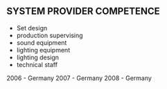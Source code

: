 ## SYSTEM PROVIDER COMPETENCE

+ Set design
+ production supervising
+ sound equipment
+ lighting equipment
+ lighting design
+ technical staff

2006 - Germany
2007 - Germany
2008 - Germany